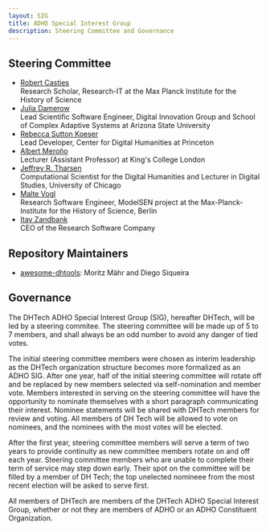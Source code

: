 ```yaml
---
layout: SIG
title: ADHO Special Interest Group
description: Steering Committee and Governance
---
```


## Steering Committee

* [Robert Casties](https://www.mpiwg-berlin.mpg.de/users/casties)<br/>
  Research Scholar, Research-IT at the Max Planck Institute for the History of Science
* [Julia Damerow](https://diging.asu.edu/people/index.html)<br/>
  Lead Scientific Software Engineer, Digital Innovation Group and School of Complex Adaptive Systems at Arizona State University
* [Rebecca Sutton Koeser](https://cdh.princeton.edu/people/rebecca-sutton-koeser/)<br/>
  Lead Developer, Center for Digital Humanities at Princeton
* [Albert Meroño](https://albertmeronyo.org/)<br/>
  Lecturer (Assistant Professor) at King's College London
* [Jeffrey R. Tharsen](http://www.tharsen.net/)<br/>
  Computational Scientist for the Digital Humanities and Lecturer in Digital Studies, University of Chicago
* [Malte Vogl](https://www.mpiwg-berlin.mpg.de/users/mvogl)<br/>
  Research Software Engineer, ModelSEN project at the Max-Planck-Institute for the History of Science, Berlin
* [Itay Zandbank](http://www.researchsoftware.co.il/)<br/>
  CEO of the Research Software Company

## Repository Maintainers

* [awesome-dhtools](https://dh-tech.github.io/awesome-dhtools/): Moritz Mähr and Diego Siqueira



## Governance

The DHTech ADHO Special Interest Group (SIG), hereafter DHTech, will be led by a steering commitee. The steering committee will be made up of 5 to 7 members, and shall always be an odd number to avoid any danger of tied votes.

The initial steering committee members were chosen as interim leadership as the DHTech organization structure becomes more formalized as an ADHO SIG. After one year, half of the initial steering committee will rotate off and be replaced by new members selected via self-nomination and member vote. Members interested in serving on the steering committee will have the opportunity to nominate themselves with a short paragraph communicating their interest. Nominee statements will be shared with DHTech members for review and voting. All members of DH Tech will be allowed to vote on nominees, and the nominees with the most votes will be elected.

After the first year, steering committee members will serve a term of two years to provide continuity as new committee members rotate on and off each year.  Steering committee members who are unable to complete their term of service may step down early. Their spot on the committee will be filled by a member of DH Tech; the top unelected nomineee from the most recent election will be asked to serve first.

All members of DHTech are members of the DHTech ADHO Special Interest Group, whether or not they are members of ADHO or an ADHO Constituent Organization.
